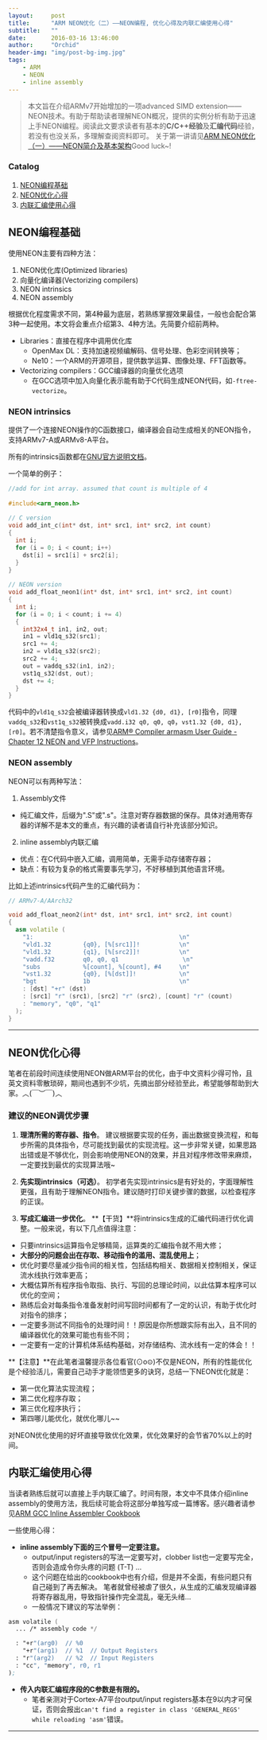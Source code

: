 ```yaml
---
layout:     post
title:      "ARM NEON优化（二）——NEON编程, 优化心得及内联汇编使用心得"
subtitle:   ""
date:       2016-03-16 13:46:00
author:     "Orchid"
header-img: "img/post-bg-img.jpg"
tags:
    - ARM
    - NEON
    - inline assembly
---
```

<script type="text/javascript" src="http://cdn.mathjax.org/mathjax/latest/MathJax.js?config=default"></script>

> 本文旨在介绍ARMv7开始增加的一项advanced SIMD extension——NEON技术。有助于帮助读者理解NEON概况，提供的实例分析有助于迅速上手NEON编程。阅读此文要求读者有基本的**C/C++经验**及**汇编代码**经验，若没有也没关系，多理解查阅资料即可。
关于第一讲请见[ARM NEON优化（一）——NEON简介及基本架构](http://zyddora.github.io/2016/02/28/neon_1/)Good luck~!

### Catalog

1. [NEON编程基础](#section-2)
2. [NEON优化心得](#section-3)
3. [内联汇编使用心得](#section-3)


## NEON编程基础

使用NEON主要有四种方法：

1. NEON优化库(Optimized libraries)
2. 向量化编译器(Vectorizing compilers)
3. NEON intrinsics
4. NEON assembly

根据优化程度需求不同，第4种最为底层，若熟练掌握效果最佳，一般也会配合第3种一起使用。本文将会重点介绍第3、4种方法。先简要介绍前两种。

- Libraries：直接在程序中调用优化库
  * OpenMax DL：支持加速视频编解码、信号处理、色彩空间转换等；
  * Ne10：一个ARM的开源项目，提供数学运算、图像处理、FFT函数等。
- Vectorizing compilers：GCC编译器的向量优化选项
  * 在GCC选项中加入向量化表示能有助于C代码生成NEON代码，如`-ftree-vectorize`。

### **NEON intrinsics**

提供了一个连接NEON操作的C函数接口，编译器会自动生成相关的NEON指令，支持ARMv7-A或ARMv8-A平台。

所有的intrinsics函数都在[GNU官方说明文档](https://gcc.gnu.org/onlinedocs/gcc-4.7.4/gcc/ARM-NEON-Intrinsics.html#ARM-NEON-Intrinsics)。

一个简单的例子：

```cpp
//add for int array. assumed that count is multiple of 4
 
#include<arm_neon.h>
 
// C version
void add_int_c(int* dst, int* src1, int* src2, int count)
{
  int i;
  for (i = 0; i < count; i++)
    dst[i] = src1[i] + src2[i];
  }
}
 
// NEON version
void add_float_neon1(int* dst, int* src1, int* src2, int count)
{
  int i;
  for (i = 0; i < count; i += 4)
  {
    int32x4_t in1, in2, out;
    in1 = vld1q_s32(src1);
    src1 += 4;
    in2 = vld1q_s32(src2);
    src2 += 4;
    out = vaddq_s32(in1, in2);
    vst1q_s32(dst, out);
    dst += 4;
  }
}
```

代码中的`vld1q_s32`会被编译器转换成`vld1.32 {d0, d1}, [r0]`指令，同理`vaddq_s32`和`vst1q_s32`被转换成`vadd.i32 q0, q0, q0`，`vst1.32 {d0, d1}, [r0]`。若不清楚指令意义，请参见[ARM® Compiler armasm User Guide - Chapter 12 NEON and VFP Instructions](http://infocenter.arm.com/help/index.jsp?topic=/com.arm.doc.dui0473j/dom1361289959991.html)。

### **NEON assembly**

NEON可以有两种写法：

1. Assembly文件
  - 纯汇编文件，后缀为".S"或".s"。注意对寄存器数据的保存。具体对通用寄存器的详解不是本文的重点，有兴趣的读者请自行补充该部分知识。
2. inline assembly内联汇编
  - 优点：在C代码中嵌入汇编，调用简单，无需手动存储寄存器；
  - 缺点：有较为复杂的格式需要事先学习，不好移植到其他语言环境。

比如上述intrinsics代码产生的汇编代码为：

```cpp
// ARMv7-A/AArch32

void add_float_neon2(int* dst, int* src1, int* src2, int count)
{
  asm volatile (
    "1:                                         \n"
    "vld1.32         {q0}, [%[src1]]!           \n"
    "vld1.32         {q1}, [%[src2]]!           \n"
    "vadd.f32        q0, q0, q1                  \n"
    "subs            %[count], %[count], #4     \n"
    "vst1.32         {q0}, [%[dst]]!            \n"
    "bgt             1b                         \n"
    : [dst] "+r" (dst)
    : [src1] "r" (src1), [src2] "r" (src2), [count] "r" (count)
    : "memory", "q0", "q1"
  );
}
```
---

## NEON优化心得

笔者在前段时间连续使用NEON做ARM平台的优化，由于中文资料少得可怜，且英文资料零散琐碎，期间也遇到不少坑，先摘出部分经验至此，希望能够帮助到大家。︿(￣︶￣)︿

### 建议的NEON调优步骤

1. **理清所需的寄存器、指令**。
建议根据要实现的任务，画出数据变换流程，和每步所需的具体指令，尽可能找到最优的实现流程。这一步非常关键，如果思路出错或是不够优化，则会影响使用NEON的效果，并且对程序修改带来麻烦，一定要找到最优的实现算法哦~

2. **先实现intrinsics（可选）**。
初学者先实现intrinsics是有好处的，字面理解性更强，且有助于理解NEON指令。建议随时打印关键步骤的数据，以检查程序的正误。

3. **写成汇编进一步优化**。
**【干货】**将intrinsics生成的汇编代码进行优化调整。一般来说，有以下几点值得注意：
  - 只要intrinsics运算指令足够精简，运算类的汇编指令就不用大修；
  - **大部分的问题会出在存取、移动指令的滥用、混乱使用上**；
  - 优化时要尽量减少指令间的相关性，包括结构相关、数据相关控制相关，保证流水线执行效率更高；
  - 大概估算所有程序指令取指、执行、写回的总理论时间，以此估算本程序可以优化的空间；
  - 熟练后会对每条指令准备发射时间写回时间都有了一定的认识，有助于优化时对指令的排序；
  - 一定要多测试不同指令的处理时间！！原因是你所想跟实际有出入，且不同的编译器优化的效果可能也有些不同；
  - 一定要有一定的计算机体系结构基础，对存储结构、流水线有一定的体会！！

**【注意】**在此笔者温馨提示各位看官(⊙o⊙)不仅是NEON，所有的性能优化是个经验活儿，需要自己动手才能领悟更多的诀窍，总结一下NEON优化就是：

- 第一优化算法实现流程；
- 第二优化程序存取；
- 第三优化程序执行；
- 第四哪儿能优化，就优化哪儿~~

对NEON优化使用的好坏直接导致优化效果，优化效果好的会节省70%以上的时间。

## 内联汇编使用心得

当读者熟练后就可以直接上手内联汇编了。时间有限，本文中不具体介绍inline assembly的使用方法，我后续可能会将这部分单独写成一篇博客。感兴趣者请参见[ARM GCC Inline Assembler Cookbook](http://www.ethernut.de/en/documents/arm-inline-asm.html)

一些使用心得：

- **inline assembly下面的三个冒号一定要注意。**
  * output/input registers的写法一定要写对，clobber list也一定要写完全，否则会造成令你头疼的问题 (T-T) ... 
  * 这个问题在给出的cookbook中也有介绍，但是并不全面，有些问题只有自己碰到了再去解决。 笔者就曾经被虐了很久，从生成的汇编发现编译器将寄存器乱用，导致指针操作完全混乱，毫无头绪...
  * 一般情况下建议的写法举例：

```asm
asm volatile (
  ... /* assembly code */

  : "+r"(arg0)  // %0
    "+r"(arg1)  // %1  // Output Registers
  : "r"(arg2)   // %2  // Input Registers
  : "cc", "memory", r0, r1
);
```

- **传入内联汇编程序段的C参数是有限的。**
  * 笔者亲测对于Cortex-A7平台output/input registers基本在9以内才可保证，否则会报出`can't find a register in class 'GENERAL_REGS' while reloading 'asm'`错误。



---